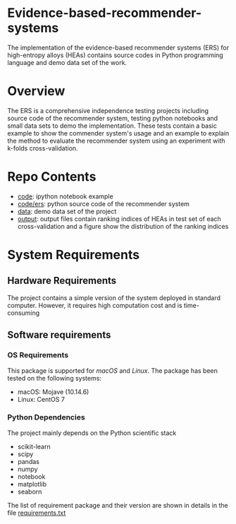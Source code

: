 # Evidence-based-recommender-systems
The implementation of the evidence-based recommender systems (ERS) for high-entropy alloys (HEAs) contains source codes in Python programming language and demo data set of the work.

# Overview

The ERS is a comprehensive independence testing projects including source code of the recommender system, testing python notebooks and small data sets to demo the implementation. These tests contain a basic example to show the commender system's usage and an example to explain the method to evaluate the recommender system using an experiment with k-folds cross-validation.

# Repo Contents

* [code](code): ipython notebook example
* [code/ers](code/ers): python source code of the recommender system
* [data](data): demo data set of the project
* [output](output): output files contain ranking indices of HEAs in test set of each cross-validation and a figure show the distribution of the ranking indices

# System Requirements

## Hardware Requirements

The project contains a simple version of the system deployed in standard computer. However, it requires high computation cost and is time-consuming

## Software requirements

### OS Requirements

This package is supported for *macOS* and *Linux*. The package has been tested on the following systems:

* macOS: Mojave (10.14.6)
* Linux: CentOS 7

### Python Dependencies

The project mainly depends on the Python scientific stack

* scikit-learn
* scipy
* pandas
* numpy
* notebook
* matplotlib
* seaborn

The list of requirement package and their version are shown in details in the file [requirements.txt](requirements.txt)